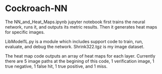 # Cockroach-NN
The NN_and_Heat_Maps.ipynb jupyter notebook first trains the neural network, runs it, and outputs its metric results. Then it generates heat maps for specific images.

LibModel1L.py is a module which includes support code to train, run, evaluate, and debug the network. Shrink322.tgz is my image dataset.

The heat map code outputs an array of heat maps for each layer. Currently there are 5 image paths at the begining of this code, 1 verification image, 1 true negative, 1 false hit, 1 true positive, and 1 miss. 
